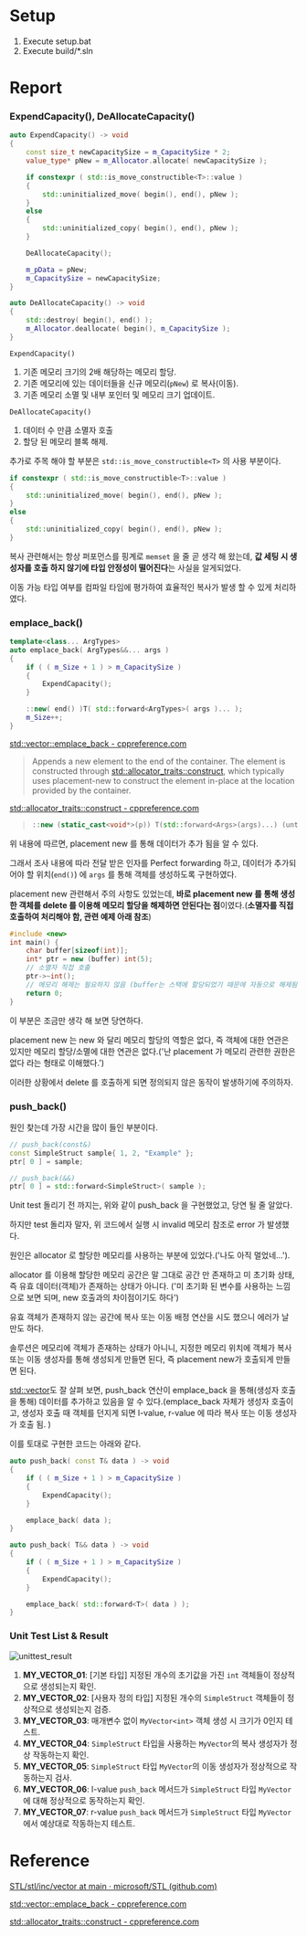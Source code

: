 # Setup

1. Execute setup.bat
2. Execute build/*.sln



# Report

### ExpendCapacity(), DeAllocateCapacity()

```cpp
auto ExpendCapacity() -> void
{
    const size_t newCapacitySize = m_CapacitySize * 2;
    value_type* pNew = m_Allocator.allocate( newCapacitySize );

    if constexpr ( std::is_move_constructible<T>::value )
    {
        std::uninitialized_move( begin(), end(), pNew );
    }
    else
    {
        std::uninitialized_copy( begin(), end(), pNew );
    }

    DeAllocateCapacity();

    m_pData = pNew;
    m_CapacitySize = newCapacitySize;
}

auto DeAllocateCapacity() -> void
{
    std::destroy( begin(), end() );
    m_Allocator.deallocate( begin(), m_CapacitySize );
}
```

`ExpendCapacity()` 

1. 기존 메모리 크기의 2배 해당하는 메모리 할당.
2. 기존 메모리에 있는 데이터들을 신규 메모리(`pNew`) 로 복사(이동).
3. 기존 메모리 소멸 및 내부 포인터 및 메모리 크기 업데이트.

`DeAllocateCapacity()` 

1. 데이터 수 만큼 소멸자 호출
2. 할당 된 메모리 블록 해제.

추가로 주목 해야 할 부분은  `std::is_move_constructible<T>` 의 사용 부분이다.

```cpp
if constexpr ( std::is_move_constructible<T>::value )
{
    std::uninitialized_move( begin(), end(), pNew );
}
else
{
    std::uninitialized_copy( begin(), end(), pNew );
}
```

복사 관련해서는 항상  퍼포먼스를 핑계로 `memset` 을 줄 곧 생각 해 왔는데, **값 세팅 시 생성자를 호출 하지 않기에 타입 안정성이 떨어진다**는 사실을 알게되었다.

이동 가능 타입 여부를 컴파일 타임에 평가하여 효율적인 복사가 발생 할 수 있게 처리하였다.



### emplace_back()

```c++
template<class... ArgTypes>
auto emplace_back( ArgTypes&&... args )
{
    if ( ( m_Size + 1 ) > m_CapacitySize )
    {
        ExpendCapacity();
    }

    ::new( end() )T( std::forward<ArgTypes>( args )... );
    m_Size++;
}
```

[std::vector::emplace_back - cppreference.com](https://en.cppreference.com/w/cpp/container/vector/emplace_back)

> Appends a new element to the end of the container. The element is constructed through [std::allocator_traits::construct](https://en.cppreference.com/w/cpp/memory/allocator_traits/construct), which typically uses placement-new to construct the element in-place at the location provided by the container. 



[std::allocator_traits::construct - cppreference.com](https://en.cppreference.com/w/cpp/memory/allocator_traits/construct)

> ```cpp
> ::new (static_cast<void*>(p)) T(std::forward<Args>(args)...) (until C++20)
> ```

위 내용에 따르면, placement new 를 통해 데이터가 추가 됨을 알 수 있다.

그래서 조사 내용에 따라 전달 받은 인자를 Perfect forwarding 하고, 데이터가 추가되어야 할 위치(`end()`) 에 `args` 를 통해 객체를 생성하도록 구현하였다.

placement new 관련해서 주의 사항도 있었는데, **바로 placement new 를 통해 생성한 객체를 delete 를 이용해 메모리 할당을 해제하면 안된다는 점**이였다.(**소멸자를 직접 호출하여 처리해야 함, 관련 예제 아래 참조**)

```cpp
#include <new> 
int main() {
    char buffer[sizeof(int)];
    int* ptr = new (buffer) int(5);
    // 소멸자 직접 호출
    ptr->~int();
    // 메모리 해제는 필요하지 않음 (buffer는 스택에 할당되었기 때문에 자동으로 해제됨)
    return 0;
}
```

이 부분은 조금만 생각 해 보면 당연하다.

placement new 는 new 와 달리 메모리 할당의 역할은 없다, 즉 객체에 대한 연관은 있지만 메모리 할당/소멸에 대한 연관은 없다.('난 placement 가 메모리 관련한 권한은 없다 라는 형태로 이해했다.')

이러한 상황에서 delete 를 호출하게 되면 정의되지 않은 동작이 발생하기에 주의하자.



### push_back()

원인 찾는데 가장 시간을 많이 들인 부분이다.

```cpp
// push_back(const&)
const SimpleStruct sample{ 1, 2, "Example" };
ptr[ 0 ] = sample;

// push_back(&&)
ptr[ 0 ] = std::forward<SimpleStruct>( sample );
```

Unit test 돌리기 전 까지는, 위와 같이 push_back 을 구현했었고, 당연 될 줄 알았다.

하지만 test 돌리자 말자, 위 코드에서 실행 시 invalid 메모리 참조로 error 가 발생했다.

원인은 allocator 로 할당한 메모리를 사용하는 부분에 있었다.('나도 아직 멀었네...').

allocator 를 이용해 할당한 메모리 공간은 말 그대로 공간 만 존재하고 미 초기화 상태, 즉 유효 데이터(객체)가 존재하는 상태가 아니다. ('미 초기화 된 변수를 사용하는 느낌으로 보면 되며, new 호출과의 차이점이기도 하다')

유효 객체가 존재하지 않는 공간에 복사 또는 이동 배정 연산을 시도 했으니 에러가 날 만도 하다.

솔루션은 메모리에 객체가 존재하는 상태가 아니니, 지정한 메모리 위치에 객체가 복사 또는 이동 생성자를 통해 생성되게 만들면 된다, 즉 placement new가 호출되게 만들면 된다.

[std::vector](https://github.com/microsoft/STL/blob/main/stl/inc/vector)도 잘 살펴 보면, push_back 연산이 emplace_back 을 통해(생성자 호출을 통해) 데이터를 추가하고 있음을 알 수 있다.(emplace_back 자체가 생성자 호출이고, 생성자 호출 때 객체를 던지게 되면 l-value, r-value 에 따라 복사 또는 이동 생성자가 호출 됨. )

이를 토대로 구현한 코드는 아래와 같다.

```cpp
auto push_back( const T& data ) -> void
{
    if ( ( m_Size + 1 ) > m_CapacitySize )
    {
        ExpendCapacity();
    }

    emplace_back( data );
}

auto push_back( T&& data ) -> void
{
    if ( ( m_Size + 1 ) > m_CapacitySize )
    {
        ExpendCapacity();
    }

    emplace_back( std::forward<T>( data ) );
}
```



### Unit Test List & Result
![unittest_result](./unittest_result.png)
1. **MY_VECTOR_01**: [기본 타입] 지정된 개수의 초기값을 가진 `int` 객체들이 정상적으로 생성되는지 확인.
2. **MY_VECTOR_02**: [사용자 정의 타입] 지정된 개수의 `SimpleStruct` 객체들이 정상적으로 생성되는지 검증.
3. **MY_VECTOR_03**: 매개변수 없이 `MyVector<int>` 객체 생성 시 크기가 0인지 테스트.
4. **MY_VECTOR_04**: `SimpleStruct` 타입을 사용하는 `MyVector`의 복사 생성자가 정상 작동하는지 확인.
5. **MY_VECTOR_05**: `SimpleStruct` 타입 `MyVector`의 이동 생성자가 정상적으로 작동하는지 검사.
6. **MY_VECTOR_06**: l-value `push_back` 메서드가 `SimpleStruct` 타입 `MyVector`에 대해 정상적으로 동작하는지 확인.
7. **MY_VECTOR_07**: r-value `push_back` 메서드가 `SimpleStruct` 타입 `MyVector`에서 예상대로 작동하는지 테스트.

# Reference

[STL/stl/inc/vector at main · microsoft/STL (github.com)](https://github.com/microsoft/STL/blob/main/stl/inc/vector)

[std::vector::emplace_back - cppreference.com](https://en.cppreference.com/w/cpp/container/vector/emplace_back)

[std::allocator_traits::construct - cppreference.com](https://en.cppreference.com/w/cpp/memory/allocator_traits/construct)



















 



